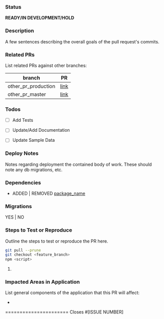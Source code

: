 ### Status
**READY/IN DEVELOPMENT/HOLD**

### Description
A few sentences describing the overall goals of the pull request's commits.

### Related PRs
List related PRs against other branches:

branch | PR
------ | ------
other_pr_production | [link]()
other_pr_master | [link]()


### Todos
- [ ] Add Tests
- [ ] Update/Add Documentation
- [ ] Update Sample Data


### Deploy Notes
Notes regarding deployment the contained body of work. These should note any
db migrations, etc.

### Dependencies
- ADDED | REMOVED [package_name](link)

### Migrations
YES | NO

### Steps to Test or Reproduce
Outline the steps to test or reproduce the PR here.

```sh
git pull --prune
git checkout <feature_branch>
npm <script>
```

1. 

### Impacted Areas in Application
List general components of the application that this PR will affect:

* 

======================
Closes #[ISSUE NUMBER]